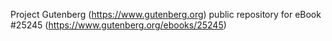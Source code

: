 Project Gutenberg (https://www.gutenberg.org) public repository for eBook #25245 (https://www.gutenberg.org/ebooks/25245)
